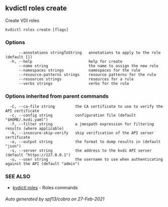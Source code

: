 ## kvdictl roles create

Create VDI roles

```
kvdictl roles create [flags]
```

### Options

```
      --annotations stringToString   annotations to apply to the role (default [])
  -h, --help                         help for create
      --name string                  the name to assign the new role
      --namespaces strings           namespaces for the rule
      --resource-patterns strings    resource patterns for the rule
      --resources strings            resources for a rule
      --verbs strings                verbs for the rule
```

### Options inherited from parent commands

```
  -C, --ca-file string         the CA certificate to use to verify the API certificate
  -c, --config string          configuration file (default "$HOME/.kvdi.yaml")
  -f, --filter string          a jmespath expression for filtering results (where applicable)
  -k, --insecure-skip-verify   skip verification of the API server certificate
  -o, --output string          the format to dump results in (default "json")
  -s, --server string          the address to the kvdi API server (default "https://127.0.0.1")
  -u, --user string            the username to use when authenticating against the API (default "admin")
```

### SEE ALSO

* [kvdictl roles](kvdictl_roles.md)	 - Roles commands

###### Auto generated by spf13/cobra on 27-Feb-2021
